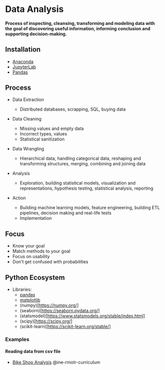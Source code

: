 # Data Analysis
#### Process of inspecting, cleansing, transforming and modeling data with the goal of discovering useful information, informing conclusion and supporting decision-making.

## Installation
* [Anaconda](https://www.anaconda.com/)
* [JupyterLab](https://jupyter.org/install)
* [Pandas](https://pandas.pydata.org/)

## Process
* Data Extraction
  * Distributed databases, scrapping, SQL, buying data

* Data Cleaning
  * Missing values and empty data
  * Incorrect types, values
  * Statistical sanitization

* Data Wrangling
  * Hierarchical data, handling categorical data, reshaping and transforming structures, merging, combining and joining data

* Analysis
  * Exploration, building statistical models, visualization and representations, hypothesis testing, statistical analysis, reporting

* Action
  * Building machine learning models, feature engineering, building ETL pipelines, decision making and real-life tests
  * Implementation


## Focus
* Know your goal
* Match methods to your goal
* Focus on usability
* Don't get confused with probabilities


## Python Ecosystem
  * Libraries:
    * [pandas](https://github.com/ine-rmotr-curriculum/FreeCodeCamp-Pandas-Real-Life-Example)
    * [matplotlib](https://matplotlib.org/stable/contents.html)
    * (numpy)[https://numpy.org/]
    * (seaborn)[https://seaborn.pydata.org/]
    * (statsmodel)[https://www.statsmodels.org/stable/index.html]
    * (scipy)[https://scipy.org/]
    * (scikit-learn)[https://scikit-learn.org/stable/]


### Examples

#### Reading data from csv file

* [Bike Shop Analysis](https://github.com/ine-rmotr-curriculum/FreeCodeCamp-Pandas-Real-Life-Example) @ine-rmotr-curriculum 

